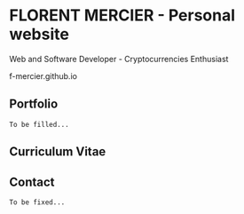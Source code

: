 # FLORENT MERCIER - Personal website

Web and Software Developer - Cryptocurrencies Enthusiast

f-mercier.github.io

## Portfolio

```
To be filled...
```

## Curriculum Vitae

## Contact

```
To be fixed...
```

